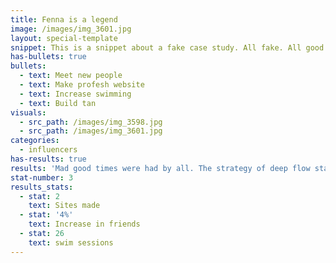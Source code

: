```yaml
---
title: Fenna is a legend
image: /images/img_3601.jpg
layout: special-template
snippet: This is a snippet about a fake case study. All fake. All good.
has-bullets: true
bullets:
  - text: Meet new people
  - text: Make profesh website
  - text: Increase swimming
  - text: Build tan
visuals:
  - src_path: /images/img_3598.jpg
  - src_path: /images/img_3601.jpg
categories:
  - influencers
has-results: true
results: 'Mad good times were had by all. The strategy of deep flow state ensured increased swimming, tan implementation and friend engagement. A surprising additional outcome was the benefit of healthful smoothies and vegetable-heavy lunched. Ut enim ad minim veniam, quis nostrud exercitation ullamco laboris nisi ut aliquip ex ea commodo consequat. Duis aute irure dolor in reprehenderit in voluptate velit esse cillum dolore eu fugiat nulla pariatur. Excepteur sint occaecat cupidatat non proident, sunt in culpa qui officia deserunt mollit anim id est laborum.'
stat-number: 3
results_stats:
  - stat: 2
    text: Sites made
  - stat: '4%'
    text: Increase in friends
  - stat: 26
    text: swim sessions
---
```


